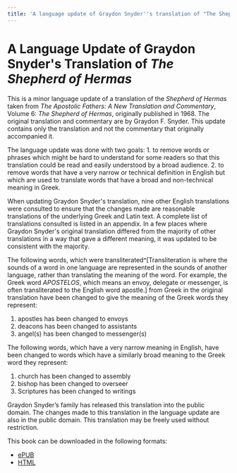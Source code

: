 ```yaml
---
title: 'A language update of Graydon Snyder''s translation of "The Shepherd of Hermas"'
---
```


# A Language Update of Graydon Snyder's Translation of *The Shepherd of Hermas*

This is a minor language update of a translation of the *Shepherd of Hermas* taken from *The Apostolic Fathers: A New Translation and Commentary*, Volume 6: *The Shepherd of Hermas*, originally published in 1968. The original translation and commentary are by Graydon F. Snyder. This update contains only the translation and not the commentary that originally accompanied it.

The language update was done with two goals: 1. to remove words or phrases which might be hard to understand for some readers so that this translation could be read and easily understood by a broad audience. 2. to remove words that have a very narrow or technical definition in English but which are used to translate words that have a broad and non-technical meaning in Greek.

When updating Graydon Snyder's translation, nine other English translations were consulted to ensure that the changes made are reasonable translations of the underlying Greek and Latin text. A complete list of translations consulted is listed in an appendix. In a few places where Graydon Snyder's original translation differed from the majority of other translations in a way that gave a different meaning, it was updated to be consistent with the majority. 

The following words, which were transliterated^[Transliteration is where the sounds of a word in one language are represented in the sounds of another language, rather than translating the meaning of the word. For example, the Greek word *APOSTELOS*, which means an envoy, delegate or messenger, is often transliterated to the English word apostle.] from Greek in the original translation have been changed to give the meaning of the Greek words they represent:

1. apostles has been changed to envoys
2. deacons has been changed to assistants
3. angel(s) has been changed to messenger(s)

The following words, which have a very narrow meaning in English, have been changed to words which have a similarly broad meaning to the Greek word they represent:

1. church has been changed to assembly
2. bishop has been changed to overseer
3. Scriptures has been changed to writings

Graydon Snyder’s family has released this translation into the public domain. The changes made to this translation in the language update are also in the public domain. This translation may be freely used without restriction.

This book can be downloaded in the following formats:

* [ePUB](shepherd_of_hermas_snyder_updated.epub) 
* [HTML](shepherd_of_hermas_snyder_updated.html) 
